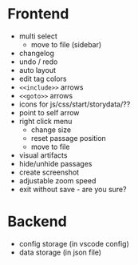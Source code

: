 # Frontend
- multi select
  - move to file (sidebar)
- changelog
- undo / redo
- auto layout
- edit tag colors
- `<<include>>` arrows
- `<<goto>>` arrows
- icons for js/css/start/storydata/??
- point to self arrow
- right click menu
  - change size
  - reset passage position
  - move to file
- visual artifacts
- hide/unhide passages
- create screenshot
- adjustable zoom speed
- exit without save - are you sure?

# Backend
- config storage (in vscode config)
- data storage (in json file)